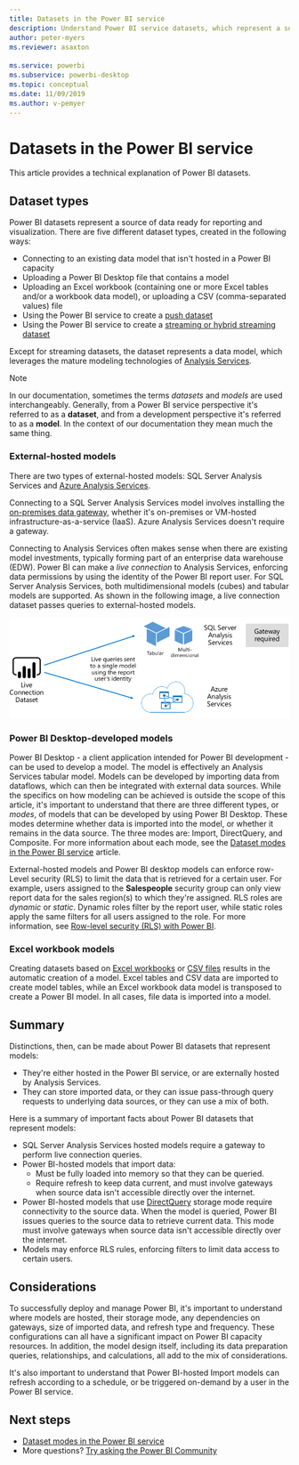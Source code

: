 ```yaml
---
title: Datasets in the Power BI service
description: Understand Power BI service datasets, which represent a source of data ready for reporting and visualization.
author: peter-myers
ms.reviewer: asaxton

ms.service: powerbi
ms.subservice: powerbi-desktop
ms.topic: conceptual
ms.date: 11/09/2019
ms.author: v-pemyer
---
```


# Datasets in the Power BI service

This article provides a technical explanation of Power BI datasets.

## Dataset types

Power BI datasets represent a source of data ready for reporting and visualization. There are five different dataset types, created in the following ways:

- Connecting to an existing data model that isn't hosted in a Power BI capacity
- Uploading a Power BI Desktop file that contains a model
- Uploading an Excel workbook (containing one or more Excel tables and/or a workbook data model), or uploading a  CSV (comma-separated values) file
- Using the Power BI service to create a [push dataset](../developer/automation/walkthrough-push-data.md)
- Using the Power BI service to create a [streaming or hybrid streaming dataset](service-real-time-streaming.md)

Except for streaming datasets, the dataset represents a data model, which leverages the mature modeling technologies of [Analysis Services](/analysis-services/analysis-services-overview).

> [!NOTE]
> In our documentation, sometimes the terms _datasets_ and _models_ are used interchangeably. Generally, from a Power BI service perspective it's referred to as a **dataset**, and from a development perspective it's referred to as a **model**. In the context of our documentation they mean much the same thing.

### External-hosted models

There are two types of external-hosted models: SQL Server Analysis Services and [Azure Analysis Services](/azure/analysis-services/analysis-services-overview).

Connecting to a SQL Server Analysis Services model involves installing the [on-premises data gateway](service-gateway-onprem.md), whether it's on-premises or VM-hosted infrastructure-as-a-service (IaaS). Azure Analysis Services doesn't require a gateway.

Connecting to Analysis Services often makes sense when there are existing model investments, typically forming part of an enterprise data warehouse (EDW). Power BI can make a _live connection_ to Analysis Services, enforcing data permissions by using the identity of the Power BI report user. For SQL Server Analysis Services, both multidimensional models (cubes) and tabular models are supported. As shown in the following image, a live connection dataset passes queries to external-hosted models.

![A Live Connection dataset passes queries to an external-hosted model](media/service-datasets-understand/live-connection-dataset.png)

### Power BI Desktop-developed models

Power BI Desktop - a client application intended for Power BI development - can be used to develop a model. The model is effectively an Analysis Services tabular model. Models can be developed by importing data from dataflows, which can then be integrated with external data sources. While the specifics on how modeling can be achieved is outside the scope of this article, it's important to understand that there are three different types, or _modes_, of models that can be developed by using Power BI Desktop. These modes determine whether data is imported into the model, or whether it remains in the data source. The three modes are: Import, DirectQuery, and Composite. For more information about each mode, see the [Dataset modes in the Power BI service](service-dataset-modes-understand.md) article.

External-hosted models and Power BI desktop models can enforce row-Level security (RLS) to limit the data that is retrieved for a certain user. For example, users assigned to the **Salespeople** security group can only view report data for the sales region(s) to which they're assigned. RLS roles are _dynamic_ or _static_. Dynamic roles filter by the report user, while static roles apply the same filters for all users assigned to the role. For more information, see [Row-level security (RLS) with Power BI](../admin/service-admin-rls.md).

### Excel workbook models

Creating datasets based on [Excel workbooks](service-excel-workbook-files.md) or [CSV files](service-comma-separated-value-files.md) results in the automatic creation of a model. Excel tables and CSV data are imported to create model tables, while an Excel workbook data model is transposed to create a Power BI model. In all cases, file data is imported into a model.

## Summary

Distinctions, then, can be made about Power BI datasets that represent models:

- They're either hosted in the Power BI service, or are externally hosted by Analysis Services.
- They can store imported data, or they can issue pass-through query requests to underlying data sources, or they can use a mix of both.

Here is a summary of important facts about Power BI datasets that represent models:

- SQL Server Analysis Services hosted models require a gateway to perform live connection queries.
- Power BI-hosted models that import data:
  - Must be fully loaded into memory so that they can be queried.
  - Require refresh to keep data current, and must involve gateways when source data isn't accessible directly over the internet.
- Power BI-hosted models that use [DirectQuery](desktop-directquery-about.md) storage mode require connectivity to the source data. When the model is queried, Power BI issues queries to the source data to retrieve current data. This mode must involve gateways when source data isn't accessible directly over the internet.
- Models may enforce RLS rules, enforcing filters to limit data access to certain users.

## Considerations

To successfully deploy and manage Power BI, it's important to understand where models are hosted, their storage mode, any dependencies on gateways, size of imported data, and refresh type and frequency. These configurations can all have a significant impact on Power BI capacity resources. In addition, the model design itself, including its data preparation queries, relationships, and calculations, all add to the mix of considerations.

It's also important to understand that Power BI-hosted Import models can refresh according to a schedule, or be triggered on-demand by a user in the Power BI service.

## Next steps

- [Dataset modes in the Power BI service](service-dataset-modes-understand.md)
- More questions? [Try asking the Power BI Community](https://community.powerbi.com/)
